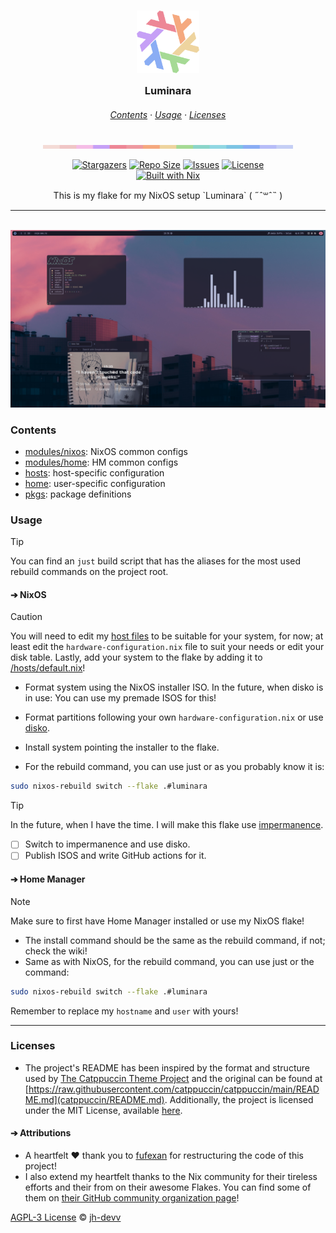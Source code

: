 <!-- markdownlint-disable MD033 MD041 MD010 -->

<h3 align="center">
	<img src="assets/flake.png" width="100" alt="Logo"/><br>
	<img src="assets/transparent.png" height="30" width="0px"/ alt="">
	Luminara
	<img src="assets/transparent.png" height="30" width="0px"/ alt="">
</h3>

<h6 align="center">
  <a href="#contents">Contents</a>
  ·
  <a href="#usage">Usage</a>
  ·
  <a href="#licenses">Licenses</a>
</h6>

<p align="center">
  <img src="assets/macchiato-palette.png" width="400" / alt="Catppuccin Macchiato Palette">
</p>

<p align="center">
	<a href="https://github.com/jh-devv/luminara/stargazers">
		<img alt="Stargazers" src="https://img.shields.io/github/stars/jh-devv/luminara?style=for-the-badge&logo=starship&color=C9CBFF&logoColor=D9E0EE&labelColor=302D41"></a>
	<a href="https://github.com/jh-devv/luminara">
		<img alt="Repo Size" src="https://img.shields.io/github/repo-size/jh-devv/luminara.svg?style=for-the-badge&logo=github&color=F2CDCD&logoColor=D9E0EE&labelColor=302D41"/></a>
	<a href="https://github.com/jh-devv/luminara/issues">
		<img alt="Issues" src="https://img.shields.io/github/issues/jh-devv/luminara?style=for-the-badge&logo=gitbook&color=B5E8E0&logoColor=D9E0EE&labelColor=302D41"></a>
  <a href="https://github.com/jh-devv/luminara/tree/main/LICENSE">
    <img alt="License" src="https://img.shields.io/badge/License-AGPL-907385605422448742?style=for-the-badge&logo=agpl&color=DDB6F2&logoColor=D9E0EE&labelColor=302D41"></a>
  <br><a href="https://builtwithnix.org">
      <img alt="Built with Nix" src="https://builtwithnix.org/badge.svg"></a>
</p>

<p align="center">
This is my flake for my NixOS setup `Luminara` ( ˶ˆ꒳ˆ˵ )
</p>

---

&nbsp; ![Screenshot Showcase](/assets/showcase.png)

### Contents

- [modules/nixos](/modules/nixos/): NixOS common configs
- [modules/home](/modules/home/): HM common configs
- [hosts](/hosts): host-specific configuration
- [home](/home): user-specific configuration
- [pkgs](/pkgs): package definitions

### Usage

> [!TIP]
> You can find an `just` build script that has the aliases for the most used rebuild commands on the project root.

#### ➔ NixOS

> [!CAUTION]
> You will need to edit my [host files](/home/jh-devv/luminara/hosts/luminara) to be suitable for your system, for now; at least edit the `hardware-configuration.nix` file to suit your needs or edit your disk table. Lastly, add your system to the flake by adding it to [/hosts/default.nix](/hosts/default.nix)!

- Format system using the NixOS installer ISO. In the future, when disko is in
  use: You can use my premade ISOS for this!
- Format partitions following your own `hardware-configuration.nix` or use
  [disko](https://github.com/nix-community/disko).
- Install system pointing the installer to the flake.

- For the rebuild command, you can use just or as you probably know it is:

```sh
sudo nixos-rebuild switch --flake .#luminara
```

> [!TIP]
> In the future, when I have the time. I will make this flake use [impermanence](https://github.com/nix-community/impermanence).

- [ ] Switch to impermanence and use disko.
- [ ] Publish ISOS and write GitHub actions for it.

#### ➔ Home Manager

> [!NOTE]
> Make sure to first have Home Manager installed or use my NixOS flake!

- The install command should be the same as the rebuild command, if not; check
  the wiki!
- Same as with NixOS, for the rebuild command, you can use just or the command:

```sh
sudo nixos-rebuild switch --flake .#luminara
```

Remember to replace my `hostname` and `user` with yours!

---

### Licenses

- The project's README has been inspired by the format and structure used by
  [The Catppuccin Theme Project](https://github.com/catppuccin) and the original
  can be found at
  [https://raw.githubusercontent.com/catppuccin/catppuccin/main/README.md](catppuccin/README.md).
  Additionally, the project is licensed under the MIT License, available
  [here](https://raw.githubusercontent.com/catppuccin/catppuccin/main/LICENSE).

#### ➔ Attributions

- A heartfelt ❤️ thank you to [fufexan](https://github.com/fufexan) for
  restructuring the code of this project!
- I also extend my heartfelt thanks to the Nix community for their tireless
  efforts and their from on their awesome Flakes. You can find some of them on
  [their GitHub community organization page](https://github.com/nix-community)!

[AGPL-3 License](LICENSE) © [jh-devv](https://jh-devv.com)
